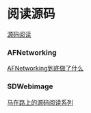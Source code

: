 # 阅读源码
[源码阅读](https://github.com/huang303513/SourceCodeResearchAndExploration)
### AFNetworking 
[AFNetworking到底做了什么](https://www.jianshu.com/p/856f0e26279d)
### SDWebimage
[马在路上的源码阅读系列](https://www.cnblogs.com/machao/category/832157.html)
